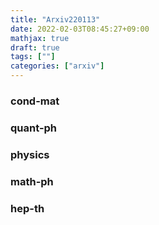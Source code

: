 ```yaml
---
title: "Arxiv220113"
date: 2022-02-03T08:45:27+09:00
mathjax: true
draft: true
tags: [""]
categories: ["arxiv"]
---
```

### cond-mat


### quant-ph


### physics


### math-ph


### hep-th

